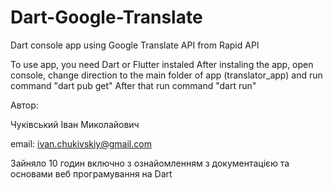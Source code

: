 # Dart-Google-Translate
Dart console app using Google Translate API from Rapid API

To use app, you need Dart or Flutter instaled
After instaling the app, open console, change direction to the main folder of app (translator_app) and run command "dart pub get"
After that run command "dart run"

Автор:

Чуківський Іван Миколайович

email: ivan.chukivskiy@gmail.com

Зайняло 10 годин включно з ознайомленням з документацією та основами веб програмування на Dart
